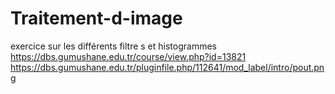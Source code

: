 # Traitement-d-image
exercice sur les différents filtre s et histogrammes
https://dbs.gumushane.edu.tr/course/view.php?id=13821
https://dbs.gumushane.edu.tr/pluginfile.php/112641/mod_label/intro/pout.png
